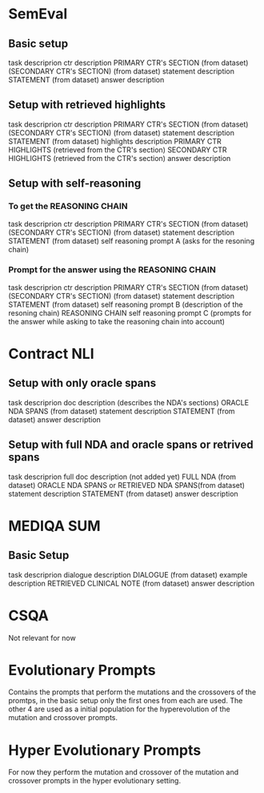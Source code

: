 # SemEval

## Basic setup

task descriprion
ctr description
PRIMARY CTR's SECTION (from dataset)
(SECONDARY CTR's SECTION) (from dataset)
statement description
STATEMENT (from dataset)
answer description

## Setup with retrieved highlights

task descriprion
ctr description
PRIMARY CTR's SECTION (from dataset)
(SECONDARY CTR's SECTION) (from dataset)
statement description
STATEMENT (from dataset)
highlights description
PRIMARY CTR HIGHLIGHTS (retrieved from the CTR's section)
SECONDARY CTR HIGHLIGHTS (retrieved from the CTR's section)
answer description

## Setup with self-reasoning

### To get the REASONING CHAIN

task descriprion
ctr description
PRIMARY CTR's SECTION (from dataset)
(SECONDARY CTR's SECTION) (from dataset)
statement description
STATEMENT (from dataset)
self reasoning prompt A (asks for the resoning chain)

### Prompt for the answer using the REASONING CHAIN

task descriprion
ctr description
PRIMARY CTR's SECTION (from dataset)
(SECONDARY CTR's SECTION) (from dataset)
statement description
STATEMENT (from dataset)
self reasoning prompt B (description of the resoning chain)
REASONING CHAIN
self reasoning prompt C (prompts for the answer while asking to take the reasoning chain into account)

# Contract NLI

## Setup with only oracle spans

task descriprion
doc description (describes the NDA's sections)
ORACLE NDA SPANS (from dataset)
statement description
STATEMENT (from dataset)
answer description

## Setup with full NDA and oracle spans or retrived spans

task descriprion
full doc description (not added yet)
FULL NDA (from dataset)
ORACLE NDA SPANS or RETRIEVED NDA SPANS(from dataset)
statement description
STATEMENT (from dataset)
answer description

# MEDIQA SUM

## Basic Setup

task descriprion
dialogue description
DIALOGUE (from dataset)
example description
RETRIEVED CLINICAL NOTE (from dataset)
answer description

# CSQA

Not relevant for now

# Evolutionary Prompts

Contains the prompts that perform the mutations and the crossovers of the promtps, in the basic setup only the first ones from each are used. The other 4 are used as a initial population for the hyperevolution of the mutation and crossover prompts.

# Hyper Evolutionary Prompts

For now they perform the mutation and crossover of the mutation and crossover prompts in the hyper evolutionary setting.